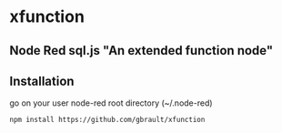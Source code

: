# xfunction
## Node Red sql.js "An extended function node"

## Installation
go on your user node-red root directory (~/.node-red)
```
npm install https://github.com/gbrault/xfunction
```
